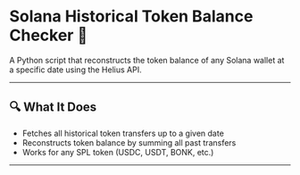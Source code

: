 # Solana Historical Token Balance Checker 🧮

A Python script that reconstructs the token balance of any Solana wallet at a specific date using the Helius API.

---

## 🔍 What It Does

- Fetches all historical token transfers up to a given date
- Reconstructs token balance by summing all past transfers
- Works for any SPL token (USDC, USDT, BONK, etc.)

---
